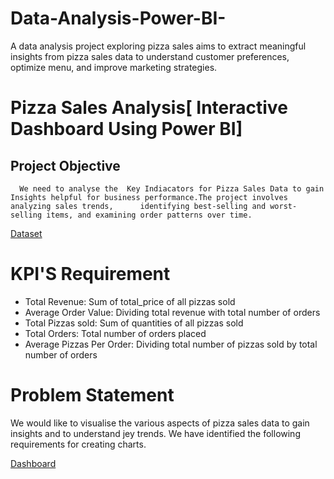 # Data-Analysis-Power-BI-
A data analysis project exploring pizza sales aims to extract meaningful insights from pizza sales data to understand customer preferences, optimize menu, and improve marketing strategies.
# Pizza Sales Analysis[ Interactive Dashboard Using Power BI]
## Project Objective
      We need to analyse the  Key Indiacators for Pizza Sales Data to gain Insights helpful for business performance.The project involves analyzing sales trends,      identifying best-selling and worst-selling items, and examining order patterns over time.
      

      
 <a href="https://github.com/padmapuli/Data-Analysis-Power-BI-/blob/main/pizza_sales.csv">Dataset</a>

# KPI'S Requirement
- Total Revenue: Sum of total_price of all pizzas sold  
- Average Order Value: Dividing total revenue with total number of orders
-  Total Pizzas sold: Sum of quantities of all pizzas sold  
-  Total Orders: Total number of orders placed
-  Average Pizzas Per Order: Dividing total number of pizzas sold by total number of orders

# Problem Statement
   We would like to visualise the various aspects of pizza sales data to gain insights and to understand jey trends. We have identified the following requirements 
   for creating charts.

       
  
 
      














      
 <a href="https://github.com/padmapuli/Data-Analysis-Power-BI-/blob/main/Pizza%20sales%20power%20bi%20project.pbix">Dashboard</a>
      
       
